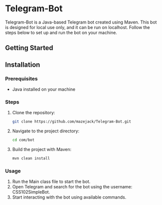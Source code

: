 # Telegram-Bot

Telegram-Bot is a Java-based Telegram bot created using Maven. This bot is designed for local use only, and it can be run on localhost. Follow the steps below to set up and run the bot on your machine.

## Getting Started
## Installation

### Prerequisites

- Java installed on your machine

### Steps

1. Clone the repository:

  
   ```bash
   git clone https://github.com/mazejack/Telegram-Bot.git

2. Navigate to the project directory:

   
   ```bash
   cd com/bot

3. Build the project with Maven:
   
   ```bash
   mvn clean install

### Usage

1. Run the Main class file to start the bot.
2. Open Telegram and search for the bot using the username: CSS102SimpleBot.
3. Start interacting with the bot using available commands.


#
